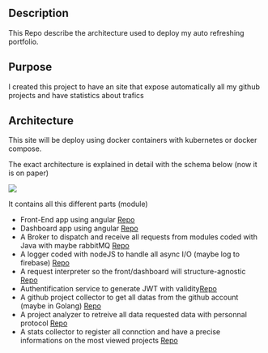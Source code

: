 ## Description
<p> This Repo describe the architecture used to deploy my auto refreshing portfolio.</p>

## Purpose 
<p>I created this project to have an site that expose automatically all my github projects and have statistics about trafics</p>

## Architecture
<p>This site will be deploy using docker containers with kubernetes or docker compose.</p>
<p>The exact architecture is explained in detail with the schema below (now it is on paper)</p>
<img src="https://via.placeholder.com/350"/>
<p>It contains all this different parts (module) </p>
<ul>
    <li>Front-End app using angular <a href="https://github.com/KarLe15/portfolio-site-front">Repo</a></li>
    <li>Dashboard app using angular <a href="https://github.com/KarLe15/portfolio-site-dashboard">Repo</a></li>
    <li>A Broker to dispatch and receive all requests from modules coded with Java with maybe rabbitMQ <a href="https://github.com/KarLe15/portfolio-site-broker">Repo</a></li>
    <li>A logger coded with nodeJS to handle all async I/O (maybe log to firebase) <a href="https://github.com/KarLe15/portfolio-site-logger">Repo</a></li>
    <li>A request interpreter so the front/dashboard will structure-agnostic <a href="https://github.com/KarLe15/portfolio-site-request-interpreter">Repo</a></li>
    <li>Authentification service to generate JWT with validity<a href="https://github.com/KarLe15/portfolio-site-auth">Repo</a></li>
    <li>A github project collector to get all datas from the github account (maybe in Golang) <a href="https://github.com/KarLe15/portfolio-site-github-collector">Repo</a></li>
    <li>A project analyzer to retreive all data requested data with personnal protocol <a href="https://github.com/KarLe15/portfolio-site-project-analyzer">Repo</a></li>
    <li>A stats collector to register all connction and have a precise informations on the most viewed projects <a href="https://github.com/KarLe15/portfolio-site-stats-collector">Repo</a></li>
</ul>
